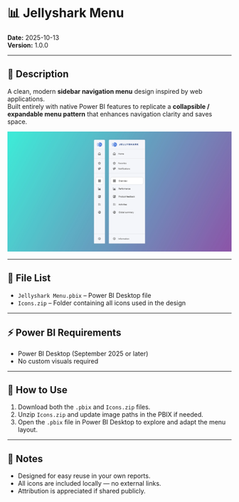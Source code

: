 # 📊 Jellyshark Menu

**Date:** 2025-10-13  
**Version:** 1.0.0

---

## 📝 Description

A clean, modern **sidebar navigation menu** design inspired by web applications.  
Built entirely with native Power BI features to replicate a **collapsible / expandable menu pattern** that enhances navigation clarity and saves space.

![Preview](../../Images/Jellyshark%20Menu.png)

---

## 📂 File List

- `Jellyshark Menu.pbix` – Power BI Desktop file  
- `Icons.zip` – Folder containing all icons used in the design

---

## ⚡ Power BI Requirements

- Power BI Desktop (September 2025 or later)  
- No custom visuals required

---

## 🧭 How to Use

1. Download both the `.pbix` and `Icons.zip` files.  
2. Unzip `Icons.zip` and update image paths in the PBIX if needed.  
3. Open the `.pbix` file in Power BI Desktop to explore and adapt the menu layout.

---

## 📝 Notes

- Designed for easy reuse in your own reports.  
- All icons are included locally — no external links.  
- Attribution is appreciated if shared publicly.
